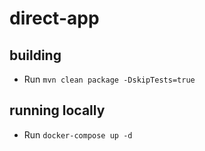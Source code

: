 direct-app
==========

## building

- Run `mvn clean package -DskipTests=true`

## running locally

- Run `docker-compose up -d`
